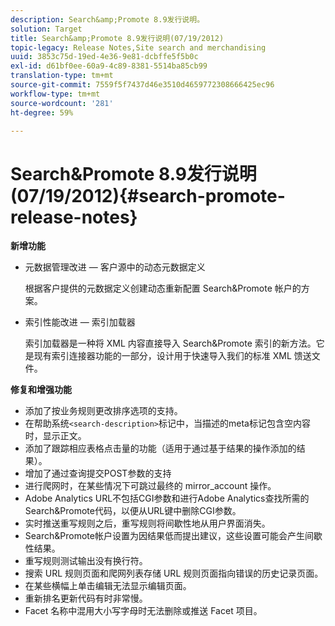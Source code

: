 ```yaml
---
description: Search&amp;Promote 8.9发行说明。
solution: Target
title: Search&amp;Promote 8.9发行说明(07/19/2012)
topic-legacy: Release Notes,Site search and merchandising
uuid: 3853c75d-19ed-4e36-9e81-dcbffe5f5b0c
exl-id: d61bf0ee-60a9-4c89-8381-5514ba85cb99
translation-type: tm+mt
source-git-commit: 7559f5f7437d46e3510d4659772308666425ec96
workflow-type: tm+mt
source-wordcount: '281'
ht-degree: 59%

---
```


# Search&amp;Promote 8.9发行说明(07/19/2012){#search-promote-release-notes}

**新增功能**

* 元数据管理改进 — 客户源中的动态元数据定义

   根据客户提供的元数据定义创建动态重新配置 Search&amp;Promote 帐户的方案。
* 索引性能改进 — 索引加载器

   索引加载器是一种将 XML 内容直接导入 Search&amp;Promote 索引的新方法。它是现有索引连接器功能的一部分，设计用于快速导入我们的标准 XML 馈送文件。

**修复和增强功能**

* 添加了按业务规则更改排序选项的支持。
* 在帮助系统`<search-description>`标记中，当描述的meta标记包含空内容时，显示正文。
* 添加了跟踪相应表格点击量的功能（适用于通过基于结果的操作添加的结果）。
* 增加了通过查询提交POST参数的支持
* 进行爬网时，在某些情况下可跳过最终的 mirror_account 操作。
* Adobe Analytics URL不包括CGI参数和进行Adobe Analytics查找所需的Search&amp;Promote代码，以便从URL键中删除CGI参数。
* 实时推送重写规则之后，重写规则将间歇性地从用户界面消失。
* Search&amp;Promote帐户设置为因结果低而提出建议，这些设置可能会产生间歇性结果。
* 重写规则测试输出没有换行符。
* 搜索 URL 规则页面和爬网列表存储 URL 规则页面指向错误的历史记录页面。
* 在某些横幅上单击编辑无法显示编辑页面。
* 重新排名更新代码有时非常慢。
* Facet 名称中混用大小写字母时无法删除或推送 Facet 项目。
